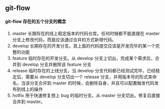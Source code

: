 ## git-flow
#### git-flow 存在的五个分支的概念
1. master
    长期存在的线上稳定版本的代码仓库。任何时候都不能直接在 master 分支上修改代码，而是应该通过合并的方式新增代码。
2. develop
    长期存在的开发分支。其上面的代码提交应该是开发完毕的某一个完整的功能
3. feature
    临时存在的开发分支。从 develop 分支上切出，完成某个需求后，合并到 develop 分支并删除该 feature 分支
4. release 
    临时存在的上线分支。当 develop 分支代码都已经测试完毕，已经稳定后，需要从 develop 分支切出一个 release 分支，并用版本号的形式来命名，当该分支合并到 master 的时候，会删除自身，并且可以配置触发代码发布到线上的操作
5. hotfix
    用于快速修复想上 bug 的临时分支。从 master 分支切出，修复后直接合并到 master。